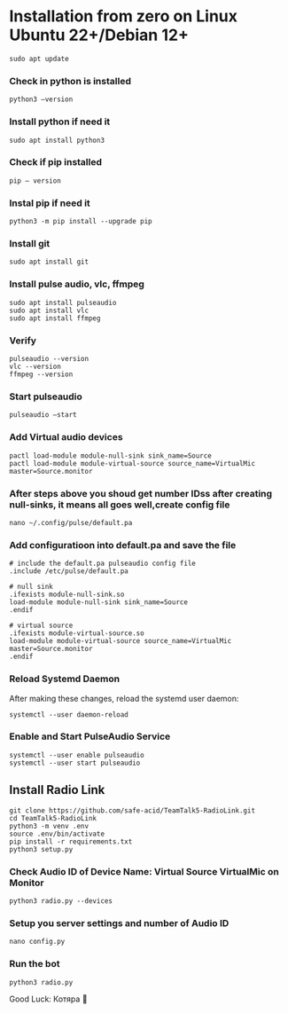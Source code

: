 # Installation from zero on Linux Ubuntu 22+/Debian 12+

```shell script
sudo apt update
```
### Check in python is installed
```shell script
python3 —version 
```
### Install python if need it
```shell script
sudo apt install python3
```
### Check if pip installed
```shell script
pip — version
```
### Instal pip if need it
```shell script
python3 -m pip install --upgrade pip 
```
### Install git
```shell script
sudo apt install git
```
### Install pulse audio, vlc, ffmpeg
```shell script
sudo apt install pulseaudio
sudo apt install vlc
sudo apt install ffmpeg
```
### Verify 
```shell script
pulseaudio --version
vlc --version
ffmpeg --version
```
### Start pulseaudio
```shell script
pulseaudio —start
```
### Add Virtual audio devices
```shell script
pactl load-module module-null-sink sink_name=Source
pactl load-module module-virtual-source source_name=VirtualMic master=Source.monitor
```
### After steps above you shoud get number IDss after creating null-sinks, it means all goes well,create config file
```shell script
nano ~/.config/pulse/default.pa 
```
### Add configuratioon into default.pa and save the file 
```shell script
# include the default.pa pulseaudio config file
.include /etc/pulse/default.pa

# null sink
.ifexists module-null-sink.so
load-module module-null-sink sink_name=Source
.endif

# virtual source
.ifexists module-virtual-source.so
load-module module-virtual-source source_name=VirtualMic master=Source.monitor
.endif
```
### Reload Systemd Daemon
After making these changes, reload the systemd user daemon:
```shell script
systemctl --user daemon-reload
```
### Enable and Start PulseAudio Service
```shell script
systemctl --user enable pulseaudio
systemctl --user start pulseaudio
```


## Install Radio Link
```shell script
git clone https://github.com/safe-acid/TeamTalk5-RadioLink.git
cd TeamTalk5-RadioLink
python3 -m venv .env
source .env/bin/activate
pip install -r requirements.txt
python3 setup.py
```
### Check Audio ID of Device Name: Virtual Source VirtualMic on Monitor
```shell script
python3 radio.py --devices
```
### Setup you server settings and number of Audio ID 
```shell script
nano config.py
```
### Run the bot
```shell script
python3 radio.py
```

Good Luck: Котяра 🐾